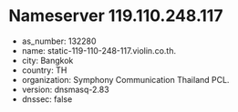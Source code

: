 # Nameserver 119.110.248.117

* as_number: 132280
* name: static-119-110-248-117.violin.co.th.
* city: Bangkok
* country: TH
* organization: Symphony Communication Thailand PCL.
* version: dnsmasq-2.83
* dnssec: false
